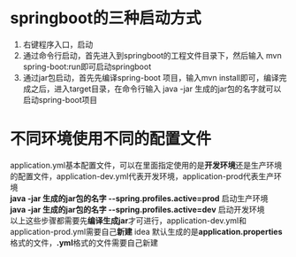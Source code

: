 # springboot的三种启动方式
  1. 右键程序入口，启动
  2. 通过命令行启动，首先进入到springboot的工程文件目录下，然后输入
 mvn spring-boot:run即可启动springboot
 3. 通过jar包启动，首先先编译spring-boot 项目，输入mvn install即可，编译完成之后，进入target目录，在命令行输入
 java -jar 生成的jar包的名字就可以启动spring-boot项目
# 不同环境使用不同的配置文件
  application.yml基本配置文件，可以在里面指定使用的是**开发环境**还是生产环境的配置文件，application-dev.yml代表开发环境，application-prod代表生产环境<br/>
  **java -jar 生成的jar包的名字 --spring.profiles.active=prod** 启动生产环境  
 **java -jar 生成的jar包的名字 --spring.profiles.active=dev** 启动开发环境  
 以上这些步骤都需要先**编译生成jar**才可进行，application-dev.yml和application-prod.yml需要自己**新建**
 idea 默认生成的是**application.properties**格式的文件，**.yml**格式的文件需要自己新建
